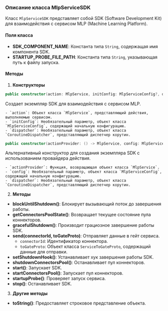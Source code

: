 ### Описание класса MlpServiceSDK

Класс `MlpServiceSDK` представляет собой SDK (Software Development Kit) для взаимодействия с сервисом MLP (Machine Learning Platform).

#### Поля класса

- **SDK_COMPONENT_NAME**: Константа типа `String`, содержащая имя компонента SDK.
- **STARTUP_PROBE_FILE_PATH**: Константа типа `String`, указывающая путь к файлу запуска.

#### Методы

1. **Конструкторы**

```kotlin
public constructor(action: MlpService, initConfig: MlpServiceConfig?, dispatcher: CoroutineDispatcher?)
```

Создает экземпляр SDK для взаимодействия с сервисом MLP.

    - `action`: Объект класса `MlpService`, представляющий действия, выполняемые сервисом.
    - `initConfig`: Необязательный параметр, объект класса `MlpServiceConfig`, содержащий начальную конфигурацию.
    - `dispatcher`: Необязательный параметр, объект класса `CoroutineDispatcher`, представляющий диспетчер корутин.

```kotlin
public constructor(actionProvider: () -> MlpService, config: MlpServiceConfig?, dispatcher: CoroutineDispatcher?)
```

Альтернативный конструктор для создания экземпляра SDK с использованием провайдера действия.

    - `actionProvider`: Функция, возвращающая объект класса `MlpService`.
    - `config`: Необязательный параметр, объект класса `MlpServiceConfig`, содержащий начальную конфигурацию.
    - `dispatcher`: Необязательный параметр, объект класса `CoroutineDispatcher`, представляющий диспетчер корутин.

2. **Методы**

- **blockUntilShutdown()**: Блокирует вызывающий поток до завершения работы.
- **getConnectorsPoolState()**: Возвращает текущее состояние пула коннекторов.
- **gracefulShutdown()**: Производит грациозное завершение работы SDK.
- **send(connectorId, toGateProto)**: Отправляет данные в гейт сервиса.
    - `connectorId`: Идентификатор коннектора.
    - `toGateProto`: Объект класса `ServiceToGateProto`, содержащий данные для отправки.
- **setShutdownHook()**: Устанавливает хук завершения работы SDK.
- **shutdownConnectorsPool()**: Останавливает пул коннекторов.
- **start()**: Запускает SDK.
- **startConnectorsPool()**: Запускает пул коннекторов.
- **startupProbe()**: Проверяет запуск сервиса.
- **stop()**: Останавливает SDK.

3. **Другие методы**

- **toString()**: Предоставляет строковое представление объекта.

